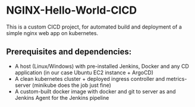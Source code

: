 # NGINX-Hello-World-CICD

This is a custom CICD project, for automated build and deployment of a simple nginx web app on kubernetes.

## Prerequisites and dependencies:

 - A host (Linux/Windows) with pre-installed Jenkins, Docker and any CD application (in our case Ubuntu EC2 instance + ArgoCD) 
 - A clean kubernetes cluster + deployed ingress controller and metrics-server (minikube does the job just fine)
 - A custom-built docker image with docker and git to server as and Jenkins Agent for the Jenkins pipeline
